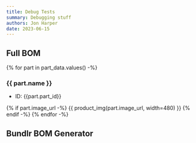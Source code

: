 ```yaml
---
title: Debug Tests
summary: Debugging stuff
authors: Jon Harper
date: 2023-06-15
---
```


## Full BOM

{% for part in part_data.values() -%}
### {{ part.name }}

- ID: {{part.part_id}}

{% if part.image_url -%}
{{ product_img(part.image_url, width=480) }}
{% endif -%}
{% endfor -%}

## Bundlr BOM Generator

<!-- <form id="bundlr-form" method="POST">
    <select name="lid">
        <option disabled="">Lid</option>
        <option value="short">Short</option><option value="long">Long</option>
    </select>
    <select name="mcu_tray">
        <option disabled="">MCU Tray</option>
        <option value="mcu_btt_octopus">BTT Octopus</option>
        <option value="mcu_skr_pico">SKR Pico</option>
    </select>
    <select name="side_panel_1">
        <option disabled="">Side Panel 1</option>
        <option value="side_panel_blank">Blank</option>
        <option value="side_panel_fan5012">50x12mm Fan</option>
    </select>
    </br></br>
    <input id="bundle-button" class="md-button" type="button" value="Generate ZIP Bundle">
    <input id="bom-button" class="md-button" type="button" value="Generate BOM">
</form> -->